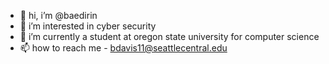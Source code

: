 - 👋 hi, i’m @baedirin
- 👀 i’m interested in cyber security
- 🌱 i’m currently a student at oregon state university for computer science
- 📫 how to reach me - bdavis11@seattlecentral.edu

<!---
baedirin/baedirin is a ✨ special ✨ repository because its `README.md` (this file) appears on your GitHub profile.
You can click the Preview link to take a look at your changes.
--->
